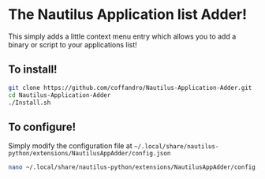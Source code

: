 # The Nautilus Application list Adder!
This simply adds a little context menu entry which allows you to add a binary or script to your applications list!

## To install!
```Bash
git clone https://github.com/coffandro/Nautilus-Application-Adder.git
cd Nautilus-Application-Adder
./Install.sh
```

## To configure!
Simply modify the configuration file at `~/.local/share/nautilus-python/extensions/NautilusAppAdder/config.json` 
```Bash
nano ~/.local/share/nautilus-python/extensions/NautilusAppAdder/config.json
```
